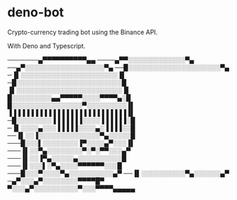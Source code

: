 # deno-bot

Crypto-currency trading bot using the Binance API.

With Deno and Typescript.

───────▄▀▀▀▀▀▀▀▀▀▀▄▄
────▄▀▀░░░░░░░░░░░░░▀▄
──▄▀░░░░░░░░░░░░░░░░░░▀▄
──█░░░░░░░░░░░░░░░░░░░░░▀▄
─▐▌░░░░░░░░░░░░░░░░░░░░░░▐▌
─█░░░░░░░░░░░░░░░░░░░░░░░░█
▐▌░░░░░░░░░░░░░░░░░░░░░░░░▐▌
█░░░░░░░░░▄▄▀▀▀▀▀░░░░▀▀▀▀▄░█
█░░░░░░░░░░░░░░░░▀░░░░░░░░░▐▌
▐▐▐▐▐▐▐▐▐▐▐▐▐▐▐▐▐▐▐▐▐▐▐▐▐▐▐▐▌
─█░░░░░░░░▐▐▐▐▐▐▐░░░░▐▐▐▐▐▐░█
─▐▌░░░░▄░░░▐▐▐▐▐░░░░▄░▐▐▐▐░░█
──▐▌░░▐░░░░░░░░░░░░░░▀▄░░░░░█
───█░░░▌░░░░░░░░▐▀░░░░▄▀░░░▐▌
───▐▌░░▀▄░░░░░░░░▀░▀░▀▀░░░▄▀
───▐▌░░▐▀▄░░░░░▄░░░░░░░░░░█
───▐▌░░░▌░▀▄░░░░▀▀▀▀▀▀░░░█
───█░░░▀░░░░▀▄░░░░░░░░░░▄▀
──▐▌░░░░░░░░░░▀▄░░░░░░▄▀
─▄▀░░░▄▀░░░░░░░░▀▀▀▀█▀
▀░░░▄▀░░░░░░░░░░▀░░░▀▀▀▀▄▄▄▄▄

